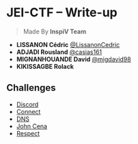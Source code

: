 # JEI-CTF  – Write-up

> Made By **InspiV Team**
  * **LISSANON Cédric** [@LissanonCedric](https://twiter.com/LissanonCedric)
  * **ADJADI Rousland** [@casias161](https://twiter.com/casias161)
  * **MIGNANHOUANDE David** [@migdavid98](https://twiter.com/migdavid98)
  *  **KIKISSAGBE Rolack** [](https://twiter.com/)
## Challenges

* [Discord](Discord.md)
* [Connect](Connect.md)
* [DNS](DNS.md)
* [John Cena](JohnCena.md)
* [Respect](Respect.md)
